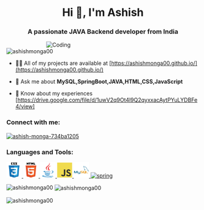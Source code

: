 <!-- ![MasterHead](https://1.bp.blogspot.com/-7A4WynwLsMw/XbBpCXG8fHI/AAAAAAAAMt4/uOa1bpLskYgrwGbllhSu2SDj_Mig8SXJQCLcBGAsYHQ/s1600/2000_600px.gif) -->
<h1 align="center">Hi 👋, I'm Ashish</h1>
<h3 align="center">A passionate JAVA Backend developer from India</h3>
<img align="right" alt="Coding" width="400" src="https://camo.githubusercontent.com/cae12fddd9d6982901d82580bdf321d81fb299141098ca1c2d4891870827bf17/68747470733a2f2f6d69726f2e6d656469756d2e636f6d2f6d61782f313336302f302a37513379765349765f7430696f4a2d5a2e676966" ></img> 	

<p align="left"> <img src="https://komarev.com/ghpvc/?username=ashishmonga00&label=Profile%20views&color=0e75b6&style=flat" alt="ashishmonga00" /> </p>

- 👨‍💻 All of my projects are available at [https://ashishmonga00.github.io/](https://ashishmonga00.github.io/)

- 💬 Ask me about **MySQL,SpringBoot,JAVA,HTML,CSS,JavaScript**

- 📄 Know about my experiences [https://drive.google.com/file/d/1uwV2q9Ot4l9Q2qyxxacAytPYuLYDBFe4/view]

<h3 align="left">Connect with me:</h3>
<p align="left">
<a href="https://linkedin.com/in/ashish-monga-734ba1205" target="blank"><img align="center" src="https://raw.githubusercontent.com/rahuldkjain/github-profile-readme-generator/master/src/images/icons/Social/linked-in-alt.svg" alt="ashish-monga-734ba1205" height="30" width="40" /></a>
</p>

<h3 align="left">Languages and Tools:</h3>
<p align="left"> <a href="https://www.w3schools.com/css/" target="_blank" rel="noreferrer"> <img src="https://raw.githubusercontent.com/devicons/devicon/master/icons/css3/css3-original-wordmark.svg" alt="css3" width="40" height="40"/> </a> <a href="https://www.w3.org/html/" target="_blank" rel="noreferrer"> <img src="https://raw.githubusercontent.com/devicons/devicon/master/icons/html5/html5-original-wordmark.svg" alt="html5" width="40" height="40"/> </a> <a href="https://www.java.com" target="_blank" rel="noreferrer"> <img src="https://raw.githubusercontent.com/devicons/devicon/master/icons/java/java-original.svg" alt="java" width="40" height="40"/> </a> <a href="https://developer.mozilla.org/en-US/docs/Web/JavaScript" target="_blank" rel="noreferrer"> <img src="https://raw.githubusercontent.com/devicons/devicon/master/icons/javascript/javascript-original.svg" alt="javascript" width="40" height="40"/> </a> <a href="https://www.mysql.com/" target="_blank" rel="noreferrer"> <img src="https://raw.githubusercontent.com/devicons/devicon/master/icons/mysql/mysql-original-wordmark.svg" alt="mysql" width="40" height="40"/> </a> <a href="https://spring.io/" target="_blank" rel="noreferrer"> <img src="https://www.vectorlogo.zone/logos/springio/springio-icon.svg" alt="spring" width="40" height="40"/> </a> </p>

<p><img align="left" src="https://github-readme-stats.vercel.app/api/top-langs?username=ashishmonga00&show_icons=true&locale=en&layout=compact" alt="ashishmonga00" /></p>

<p>&nbsp;<img align="center" src="https://github-readme-stats.vercel.app/api?username=ashishmonga00&show_icons=true&locale=en" alt="ashishmonga00" /></p>

<p><img align="center" src="https://github-readme-streak-stats.herokuapp.com/?user=ashishmonga00&" alt="ashishmonga00" /></p>
